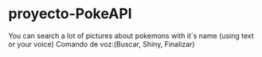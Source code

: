 # proyecto-PokeAPI
You can search a lot of pictures about pokemons with it´s name (using text or your voice) 
Comando de voz:(Buscar, Shiny, Finalizar)
